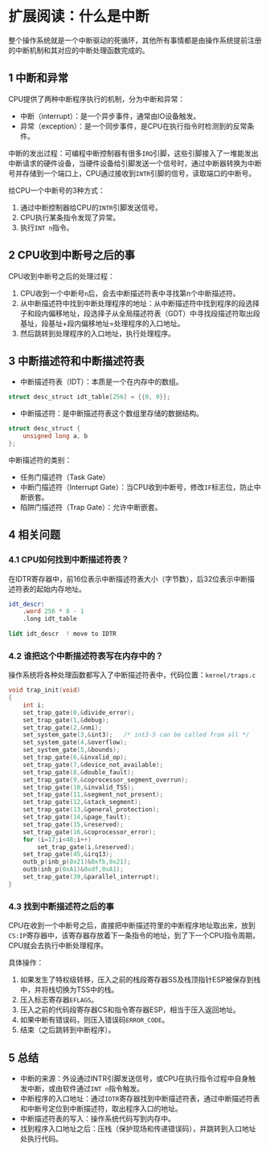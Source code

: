 # 扩展阅读：什么是中断

整个操作系统就是一个中断驱动的死循环，其他所有事情都是由操作系统提前注册的中断机制和其对应的中断处理函数完成的。

## 1 中断和异常

CPU提供了两种中断程序执行的机制，分为中断和异常：
- 中断（interrupt）：是一个异步事件，通常由IO设备触发。
- 异常（exception）：是一个同步事件，是CPU在执行指令时检测到的反常条件。

中断的发出过程：可编程中断控制器有很多`IRQ`引脚，这些引脚接入了一堆能发出中断请求的硬件设备，当硬件设备给引脚发送一个信号时，通过中断器转换为中断号并存储到一个端口上，CPU通过接收到`INTR`引脚的信号，读取端口的中断号。

给CPU一个中断号的3种方式：
1. 通过中断控制器给CPU的`INTR`引脚发送信号。
2. CPU执行某条指令发现了异常。
3. 执行`INT n`指令。

## 2 CPU收到中断号之后的事

CPU收到中断号之后的处理过程：
1. CPU收到一个中断号`n`后，会去中断描述符表中寻找第n个中断描述符。
2. 从中断描述符中找到中断处理程序的地址：从中断描述符中找到程序的段选择子和段内偏移地址，段选择子从全局描述符表（GDT）中寻找段描述符取出段基址，段基址+段内偏移地址=处理程序的入口地址。
3. 然后跳转到处理程序的入口地址，执行处理程序。

## 3 中断描述符和中断描述符表

- 中断描述符表（IDT）：本质是一个在内存中的数组。

```c
struct desc_struct idt_table[256] = {{0, 0}};
```

- 中断描述符：是中断描述符表这个数组里存储的数据结构。

```c
struct desc_struct {
    unsigned long a, b
};
```

中断描述符的类别：
- 任务门描述符（Task Gate）
- 中断门描述符（Interrupt Gate）：当CPU收到中断号，修改`IF`标志位，防止中断嵌套。
- 陷阱门描述符（Trap Gate）：允许中断嵌套。

## 4 相关问题

### 4.1 CPU如何找到中断描述符表？

在IDTR寄存器中，前16位表示中断描述符表大小（字节数），后32位表示中断描述符表的起始内存地址。

```nasm
idt_descr:
    .word 256 * 8 - 1
    .long idt_table
    
lidt idt_descr  ! move to IDTR
```

### 4.2 谁把这个中断描述符表写在内存中的？

操作系统将各种处理函数都写入了中断描述符表中，代码位置：`kernel/traps.c`

```c
void trap_init(void)
{
	int i;
	set_trap_gate(0,&divide_error);
	set_trap_gate(1,&debug);
	set_trap_gate(2,&nmi);
	set_system_gate(3,&int3);	/* int3-5 can be called from all */
	set_system_gate(4,&overflow);
	set_system_gate(5,&bounds);
	set_trap_gate(6,&invalid_op);
	set_trap_gate(7,&device_not_available);
	set_trap_gate(8,&double_fault);
	set_trap_gate(9,&coprocessor_segment_overrun);
	set_trap_gate(10,&invalid_TSS);
	set_trap_gate(11,&segment_not_present);
	set_trap_gate(12,&stack_segment);
	set_trap_gate(13,&general_protection);
	set_trap_gate(14,&page_fault);
	set_trap_gate(15,&reserved);
	set_trap_gate(16,&coprocessor_error);
	for (i=17;i<48;i++)
		set_trap_gate(i,&reserved);
	set_trap_gate(45,&irq13);
	outb_p(inb_p(0x21)&0xfb,0x21);
	outb(inb_p(0xA1)&0xdf,0xA1);
	set_trap_gate(39,&parallel_interrupt);
}
```

### 4.3 找到中断描述符之后的事

CPU在收到一个中断号之后，直接把中断描述符里的中断程序地址取出来，放到`CS:IP`寄存器中，该寄存器存放着下一条指令的地址，到了下一个CPU指令周期，CPU就会去执行中断处理程序。

具体操作：
1. 如果发生了特权级转移，压入之前的栈段寄存器SS及栈顶指针ESP被保存到栈中，并将栈切换为TSS中的栈。
2. 压入标志寄存器`EFLAGS`。
3. 压入之前的代码段寄存器CS和指令寄存器ESP，相当于压入返回地址。
4. 如果中断有错误码，则压入错误码`ERROR_CODE`。
5. 结束（之后跳转到中断程序）。

## 5 总结

- 中断的来源：外设通过INTR引脚发送信号，或CPU在执行指令过程中自身触发中断，或由软件通过`INT n`指令触发。
- 中断程序的入口地址：通过`IDTR`寄存器找到中断描述符表，通过中断描述符表和中断号定位到中断描述符，取出程序入口的地址。
- 中断描述符表的写入：操作系统代码写到内存中。
- 找到程序入口地址之后：压栈（保护现场和传递错误码），并跳转到入口地址处执行代码。
